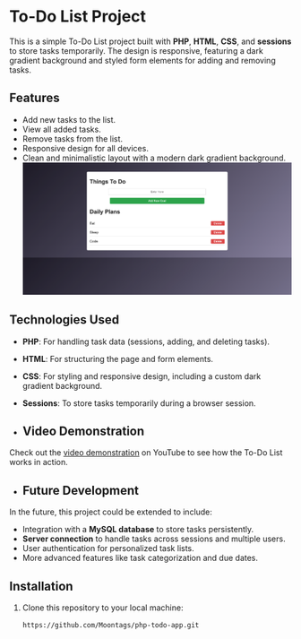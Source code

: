 # To-Do List Project

This is a simple To-Do List project built with **PHP**, **HTML**, **CSS**, and **sessions** to store tasks temporarily. The design is responsive, featuring a dark gradient background and styled form elements for adding and removing tasks.

## Features
- Add new tasks to the list.
- View all added tasks.
- Remove tasks from the list.
- Responsive design for all devices.
- Clean and minimalistic layout with a modern dark gradient background.
![To-Do List Screenshot](/images/todo.png)

## Technologies Used
- **PHP**: For handling task data (sessions, adding, and deleting tasks).
- **HTML**: For structuring the page and form elements.
- **CSS**: For styling and responsive design, including a custom dark gradient background.
- **Sessions**: To store tasks temporarily during a browser session.

- ## Video Demonstration

Check out the [video demonstration](https://youtu.be/ghIeRr-YFLU) on YouTube to see how the To-Do List works in action.

- ## Future Development

In the future, this project could be extended to include:
- Integration with a **MySQL database** to store tasks persistently.
- **Server connection** to handle tasks across sessions and multiple users.
- User authentication for personalized task lists.
- More advanced features like task categorization and due dates.

## Installation

1. Clone this repository to your local machine:
   ```bash
   https://github.com/Moontags/php-todo-app.git
